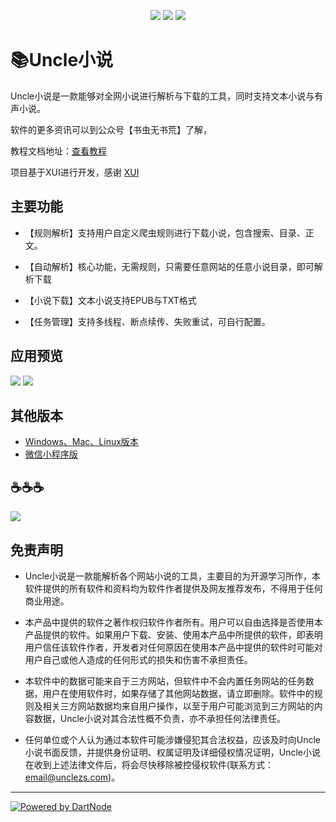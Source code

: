 ﻿<p align="center">
	<img src="https://img.shields.io/github/downloads/unclezs/uncle-novel-android/total"/>
	<img src="https://img.shields.io/github/v/release/unclezs/uncle-novel-android"/>
	<img src="https://img.shields.io/badge/platform-android-green"/>
</p>

# :books:Uncle小说

Uncle小说是一款能够对全网小说进行解析与下载的工具，同时支持文本小说与有声小说。

软件的更多资讯可以到公众号【书虫无书荒】了解，

教程文档地址：[查看教程](https://app.unclezs.com/)

项目基于XUI进行开发，感谢 [XUI](https://github.com/xuexiangjys/XUI)

## 主要功能

- 【规则解析】支持用户自定义爬虫规则进行下载小说，包含搜索、目录、正文。

- 【自动解析】核心功能，无需规则，只需要任意网站的任意小说目录，即可解析下载

- 【小说下载】文本小说支持EPUB与TXT格式

- 【任务管理】支持多线程、断点续传、失败重试，可自行配置。

## 应用预览

<img src="https://gitee.com/unclezs/image-blog/raw/master/20210528181802.png"/>

<img src="https://gitee.com/unclezs/image-blog/raw/master/20210528181937.png"/>

## 其他版本

- [Windows、Mac、Linux版本](https://github.com/unclezs/NovelHarvester)
- [微信小程序版](https://github.com/unclezs/uncle-novel-mp)

## :coffee::coffee::coffee:

<img src="https://gitee.com/unclezs/image-blog/raw/master/20210105090216.jpeg"/>

## 免责声明

- Uncle小说是一款能解析各个网站小说的工具，主要目的为开源学习所作，本软件提供的所有软件和资料均为软件作者提供及网友推荐发布，不得用于任何商业用途。

- 本产品中提供的软件之著作权归软件作者所有。用户可以自由选择是否使用本产品提供的软件。如果用户下载、安装、使用本产品中所提供的软件，即表明用户信任该软件作者，开发者对任何原因在使用本产品中提供的软件时可能对用户自己或他人造成的任何形式的损失和伤害不承担责任。

- 本软件中的数据可能来自于三方网站，但软件中不会内置任务网站的任务数据，用户在使用软件时，如果存储了其他网站数据，请立即删除。软件中的规则及相关三方网站数据均来自用户操作，以至于用户可能浏览到三方网站的内容数据，Uncle小说对其合法性概不负责，亦不承担任何法律责任。

- 任何单位或个人认为通过本软件可能涉嫌侵犯其合法权益，应该及时向Uncle小说书面反馈，并提供身份证明、权属证明及详细侵权情况证明，Uncle小说在收到上述法律文件后，将会尽快移除被控侵权软件(联系方式：email@unclezs.com)。

---
[![Powered by DartNode](https://dartnode.com/branding/DN-Open-Source-sm.png)](https://dartnode.com "Powered by DartNode - Free VPS for Open Source")
